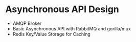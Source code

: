 # Asynchronous API Design
- AMQP Broker
- Basic Asynchronous API with RabbitMQ and gorilla/mux
- Redis Key/Value Storage for Caching